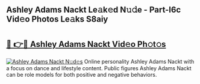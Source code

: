 ## Ashley Adams Nackt Le𝚊k𝚎d N𝚞𝚍e - Part-I6c Vid𝚎o Photos Le𝚊ks S8aiy

# <h2><a href="http://fb4vaf.evod.top/?m=Ashley+Adams+Nackt">🔗 👉🔴 Ashley Adams Nackt Vid𝚎o Ph𝚘t𝚘s</a></h2>

[![Ashley Adams Nackt N𝚞d𝚎s](https://i.imgur.com/8V9OHl7.gif)](http://fb4vaf.evod.top/?m=Ashley+Adams+Nackt)
Online personality Ashley Adams Nackt with a focus on dance and lifestyle content. Public figures Ashley Adams Nackt can be role models for both positive and negative behaviors. 
